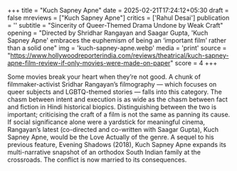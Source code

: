 +++
title = "Kuch Sapney Apne"
date = 2025-02-21T17:24:12+05:30
draft = false
mreviews = ["Kuch Sapney Apne"]
critics = ['Rahul Desai']
publication = ''
subtitle = "Sincerity of Queer-Themed Drama Undone by Weak Craft"
opening = "Directed by Shridhar Rangayan and Saagar Gupta, 'Kuch Sapney Apne' embraces the euphemism of being an ‘important film’ rather than a solid one"
img = 'kuch-sapney-apne.webp'
media = 'print'
source = "https://www.hollywoodreporterindia.com/reviews/theatrical/kuch-sapney-apne-film-review-if-only-movies-were-made-on-paper"
score = 4
+++

Some movies break your heart when they’re not good. A chunk of filmmaker-activist Sridhar Rangayan’s filmography — which focuses on queer subjects and LGBTQ-themed stories — falls into this category. The chasm between intent and execution is as wide as the chasm between fact and fiction in Hindi historical biopics. Distinguishing between the two is important; criticising the craft of a film is not the same as panning its cause. If social significance alone were a yardstick for meaningful cinema, Rangayan’s latest (co-directed and co-written with Saagar Gupta), Kuch Sapney Apne, would be the Love Actually of the genre. A sequel to his previous feature, Evening Shadows (2018), Kuch Sapney Apne expands its multi-narrative snapshot of an orthodox South Indian family at the crossroads. The conflict is now married to its consequences.
